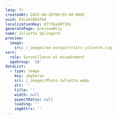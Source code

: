 ```yaml
---
lang: fr
createdAt: 2025-08-26T09:55:00.000Z
uuid: 02ce418bdf04
localizationKey: 8773ba30f3d1
generatePage: previewOnly
name: Juliette Splingard
preview:
  image:
    src: /_images/ae-autoportraits-juliette.svg
vars:
  role: Surveillance et encadrement
  ageGroup: '18'
dataList:
  - type: image
    key: imgVerso
    src: /_images/Photo-Juliette.webp
    alt: ''
    title: ''
    width: null
    aspectRatio: null
    loading: ''
    imgAttrs: ''
---
```


